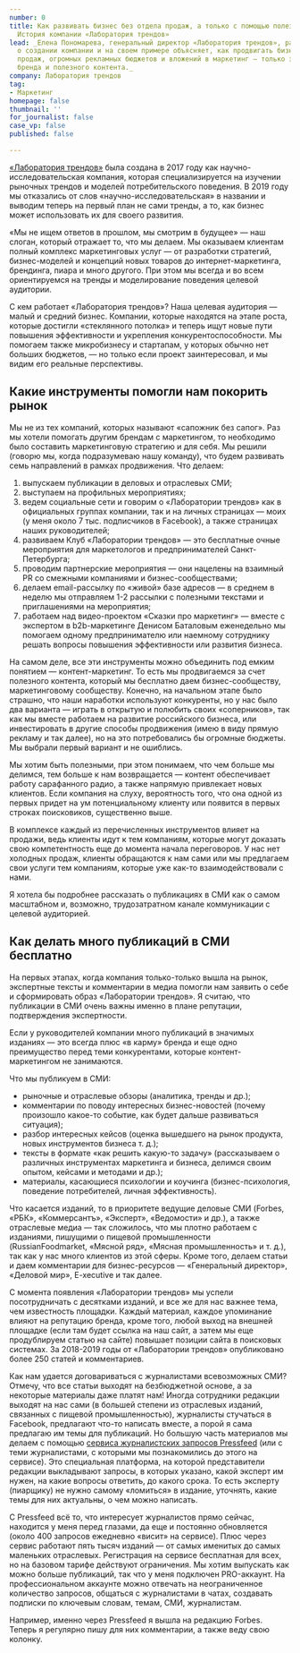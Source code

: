 ```yaml
---
number: 0
title: Как развивать бизнес без отдела продаж, а только с помощью полезного контента.
  История компании «Лаборатория трендов»
lead: _Елена Пономарева, генеральный директор «Лаборатория трендов», рассказывает
  о создании компании и на своем примере объясняет, как продвигать бизнес без холодных
  продаж, огромных рекламных бюджетов и вложений в маркетинг — только за счет личного
  бренда и полезного контента._
company: Лаборатория трендов
tag:
- Маркетинг
homepage: false
thumbnail: ''
for_journalist: false
case_vp: false
published: false

---
```

[«Лаборатория трендов»](https://t-laboratory.ru/) была создана в 2017 году как научно-исследовательская компания, которая специализируется на изучении рыночных трендов и моделей потребительского поведения. В 2019 году мы отказались от слов «научно-исследовательская» в названии и выводим теперь на первый план не сами тренды, а то, как бизнес может использовать их для своего развития.

«Мы не ищем ответов в прошлом, мы смотрим в будущее» — наш слоган, который отражает то, что мы делаем. Мы оказываем клиентам полный комплекс маркетинговых услуг — от разработки стратегий, бизнес-моделей и концепций новых товаров до интернет-маркетинга, брендинга, пиара и много другого. При этом мы всегда и во всем ориентируемся на тренды и моделирование поведения целевой аудитории.

С кем работает «Лаборатория трендов»? Наша целевая аудитория — малый и средний бизнес. Компании, которые находятся на этапе роста, которые достигли «стеклянного потолка» и теперь ищут новые пути повышения эффективности и укрепления конкурентоспособности. Мы помогаем также микробизнесу и стартапам, у которых обычно нет больших бюджетов, — но только если проект заинтересовал, и мы видим его реальные перспективы.

## Какие инструменты помогли нам покорить рынок

Мы не из тех компаний, которых называют «сапожник без сапог». Раз мы хотели помогать другим брендам с маркетингом, то необходимо было составить маркетинговую стратегию и для себя. Мы решили (говорю мы, когда подразумеваю нашу команду), что будем развивать семь направлений в рамках продвижения. Что делаем:

1. выпускаем публикации в деловых и отраслевых СМИ;
2. выступаем на профильных мероприятиях;
3. ведем социальные сети и говорим о «Лаборатории трендов» как в официальных группах компании, так и на личных страницах — моих (у меня около 7 тыс. подписчиков в Facebook), а также страницах наших руководителей;
4. развиваем Клуб «Лаборатории трендов» — это бесплатные очные мероприятия для маркетологов и предпринимателей Санкт-Петербурга;
5. проводим партнерские мероприятия — они нацелены на взаимный PR со смежными компаниями и бизнес-сообществами;
6. делаем email-рассылку по «живой» базе адресов — в среднем в неделю мы отправляем 1-2 рассылки с полезными текстами и приглашениями на мероприятия;
7. работаем над видео-проектом «Сказки про маркетинг» — вместе с экспертом в b2b-маркетинге Денисом Баталовым еженедельно мы помогаем одному предпринимателю или наемному сотруднику решать вопросы повышения эффективности или развития бизнеса.

На самом деле, все эти инструменты можно объединить под емким понятием — контент-маркетинг. То есть мы продвигаемся за счет полезного контента, который мы бесплатно даем бизнес-сообществу, маркетинговому сообществу. Конечно, на начальном этапе было страшно, что наши наработки используют конкуренты, но у нас было два варианта — играть в открытую и полюбить своих «соперников», так как мы вместе работаем на развитие российского бизнеса, или инвестировать в другие способы продвижения (имею в виду прямую рекламу и так далее), но на это потребовались бы огромные бюджеты. Мы выбрали первый вариант и не ошиблись.

Мы хотим быть полезными, при этом понимаем, что чем больше мы делимся, тем больше к нам возвращается — контент обеспечивает работу сарафанного радио, а также напрямую привлекает новых клиентов. Если компания на слуху, вероятность того, что она одной из первых придет на ум потенциальному клиенту или появится в первых строках поисковиков, существенно выше.

В комплексе каждый из перечисленных инструментов влияет на продажи, ведь клиенты идут к тем компаниям, которые могут доказать свою компетентность еще до момента начала переговоров. У нас нет холодных продаж, клиенты обращаются к нам сами или мы предлагаем свои услуги тем компаниям, которые уже как-то взаимодействовали с нами.

Я хотела бы подробнее рассказать о публикациях в СМИ как о самом масштабном и, возможно, трудозатратном канале коммуникации с целевой аудиторией.

## Как делать много публикаций в СМИ бесплатно

На первых этапах, когда компания только-только вышла на рынок, экспертные тексты и комментарии в медиа помогли нам заявить о себе и сформировать образ «Лаборатории трендов». Я считаю, что публикации в СМИ очень важны именно в плане репутации, подтверждения экспертности.

Если у руководителей компании много публикаций в значимых изданиях — это всегда плюс «в карму» бренда и еще одно преимущество перед теми конкурентами, которые контент-маркетингом не занимаются.

Что мы публикуем в СМИ:

* рыночные и отраслевые обзоры (аналитика, тренды и др.);
* комментарии по поводу интересных бизнес-новостей (почему произошло какое-то событие, как будет дальше развиваться ситуация);
* разбор интересных кейсов (оценка вышедшего на рынок продукта, новых инструментов бизнеса т. д.);
* тексты в формате «как решить какую-то задачу» (рассказываем о различных инструментах маркетинга и бизнеса, делимся своим опытом, кейсами и методами и др.);
* материалы, касающиеся психологии и коучинга (бизнес-психология, поведение потребителей, личная эффективность).

Что касается изданий, то в приоритете ведущие деловые СМИ (Forbes, «РБК», «Коммерсантъ», «Эксперт», «Ведомости» и др.), а также отраслевые медиа — так сложилось, что мы плотно работаем с изданиями, пишущими о пищевой промышленности (RussianFoodmarket, «Мясной ряд», «Мясная промышленность» и т. д.), так как у нас много клиентов из этой сферы. Кроме того, делаем статьи и даем комментарии для бизнес-ресурсов — «Генеральный директор», «Деловой мир», E-xecutive и так далее.

С момента появления «Лаборатории трендов» мы успели посотрудничать с десятками изданий, и все же для нас важнее тема, чем известность площадки. Каждый материал, каждое упоминание влияют на репутацию бренда, кроме того, любой выход на внешней площадке (если там будет ссылка на наш сайт, а затем мы еще продублируем статью на сайте) повышает позиции сайта в поисковых системах. За 2018-2019 годы от «Лаборатории трендов» опубликовано более 250 статей и комментариев.

Как нам удается договариваться с журналистами всевозможных СМИ? Отмечу, что все статьи выходят на безбюджетной основе, а за некоторые материалы даже платят нам! Иногда сотрудники редакции выходят на нас сами (в большей степени из отраслевых изданий, связанных с пищевой промышленностью), журналисты стучаться в Facebook, предлагают что-то написать вместе, а порой я сама предлагаю им темы для публикаций. Но большую часть материалов мы делаем с помощью [сервиса журналистских запросов Pressfeed](https://pressfeed.ru/) (или с теми журналистами, с которыми мы познакомились до этого на сервисе). Это специальная платформа, на которой представители редакции выкладывают запросы, в которых указано, какой эксперт им нужен, на какие вопросы ответить, до какого срока. То есть эксперту (пиарщику) не нужно самому «ломиться» в издание, уточнять, какие темы для них актуальны, о чем можно написать.

С Pressfeed всё то, что интересует журналистов прямо сейчас, находится у меня перед глазами, да еще и постоянно обновляется (около 400 запросов ежедневно «висит» на сервисе). Плюс через сервис работают пять тысяч изданий — от самых именитых до самых маленьких отраслевых. Регистрация на сервисе бесплатная для всех, но на базовом тарифе действуют ограничения. Мы хотим выпускать как можно больше публикаций, так что у меня подключен PRO-аккаунт. На профессиональном аккаунте можно отвечать на неограниченное количество запросов, общаться с журналистами в чатах, создавать подписки по ключевым словам, темам, СМИ, журналистам.

Например, именно через Pressfeed я вышла на редакцию Forbes. Теперь я регулярно пишу для них комментарии, а также веду свою колонку.